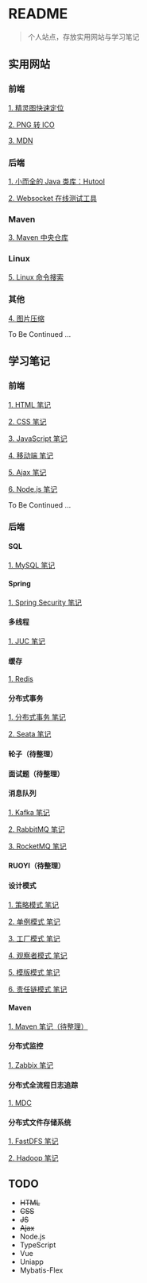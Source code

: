 # README

> 个人站点，存放实用网站与学习笔记

## 实用网站

### 前端

[1. 精灵图快速定位](https://www.spritecow.com/)

[2. PNG 转 ICO](https://www.img2go.com/zh/convert/png-to-ico)

[3. MDN](https://developer.mozilla.org/zh-CN/)

### 后端

[1. 小而全的 Java 类库：Hutool](https://doc.hutool.cn/pages/index/#%F0%9F%93%9A%E7%AE%80%E4%BB%8B)

[2. Websocket 在线测试工具](http://www.jsons.cn/websocket)

### Maven

[3. Maven 中央仓库](https://mvnrepository.com/)

### Linux

[5. Linux 命令搜索](https://wangchujiang.com/linux-commanda/)

### 其他

[4. 图片压缩](https://tinypng.com/)

To Be Continued ...

## 学习笔记

### 前端

[1. HTML 笔记](https://docs.duoduo.center/#/15.%20前端/前端三剑客/1.%20HTML.md)

[2. CSS 笔记](https://docs.duoduo.center/#/15.%20前端/前端三剑客/2.%20CSS.md)

[3. JavaScript 笔记](https://docs.duoduo.center/#/15.%20前端/前端三剑客/3.%20JavaScript.md)

[4. 移动端 笔记](https://docs.duoduo.center/#/15.%20前端/前端三剑客/4.%20移动端.md)

[5. Ajax 笔记](https://docs.duoduo.center/#/15.%20前端/前端三剑客/5.%20Ajax.md)

[6. Node.js 笔记](https://docs.duoduo.center/#/15.%20前端/前端三剑客/6.%20Node.js.md)

To Be Continued ... 

### 后端

#### SQL

[1. MySQL 笔记](https://docs.duoduo.center/#/1.%20SQL/MySQL.md)

#### Spring

[1. Spring Security 笔记](https://docs.duoduo.center/#/2.%20Spring/Spring%20Security.md)

#### 多线程

[1. JUC 笔记](https://docs.duoduo.center/#/3.%20多线程/JUC.md)

#### 缓存

[1. Redis](https://docs.duoduo.center/#/4.%20Redis/Redis.md)

#### 分布式事务

[1. 分布式事务 笔记](https://docs.duoduo.center/#/5.%20分布式事务/分布式事务.md)

[2. Seata 笔记](https://docs.duoduo.center/#/5.%20分布式事务/Seata.md)

#### 轮子（待整理）

#### 面试题（待整理）

#### 消息队列

[1. Kafka 笔记](https://docs.duoduo.center/#/8.%20MQ/Kafka.md)

[2. RabbitMQ 笔记](https://docs.duoduo.center/#/8.%20MQ/RabbitMQ.md)

[3. RocketMQ 笔记](https://docs.duoduo.center/#/8.%20MQ/RocketMQ.md)

#### RUOYI（待整理）

#### 设计模式

[1. 策略模式 笔记](https://docs.duoduo.center/#/10.%20设计模式/策略模式)

[2. 单例模式 笔记](https://docs.duoduo.center/#/10.%20设计模式/单例模式)

[3. 工厂模式 笔记](https://docs.duoduo.center/#/10.%20设计模式/工厂模式)

[4. 观察者模式 笔记](https://docs.duoduo.center/#/10.%20设计模式/观察者模式)

[5. 模版模式 笔记](https://docs.duoduo.center/#/10.%20设计模式/模版模式)

[6. 责任链模式 笔记](https://docs.duoduo.center/#/10.%20设计模式/责任链模式)

#### Maven

[1. Maven 笔记（待整理）]()

#### 分布式监控

[1. Zabbix 笔记](https://docs.duoduo.center/#/12.%20Zabbix/Zabbix.md)

#### 分布式全流程日志追踪

[1. MDC](https://docs.duoduo.center/#/13.%20分布式全流程日志追踪/MDC.md)

#### 分布式文件存储系统

[1. FastDFS 笔记](https://docs.duoduo.center/#/14.%20分布式文件存储系统/FastDFS.md)

[2. Hadoop 笔记](https://docs.duoduo.center/#/14.%20分布式文件存储系统/Hadoop.md)

## TODO

- ~~HTML~~
- ~~CSS~~
- ~~JS~~
- ~~Ajax~~
- Node.js
- TypeScript
- Vue
- Uniapp
- Mybatis-Flex